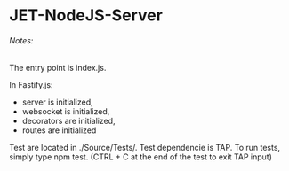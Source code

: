 # JET-NodeJS-Server
###### Notes:
The entry point is index.js.

In Fastify.js:
- server is initialized,
- websocket is initialized,
- decorators are initialized,
- routes are initialized

Test are located in ./Source/Tests/. Test dependencie is TAP.
To run tests, simply type npm test. (CTRL + C at the end of the test to exit TAP input)